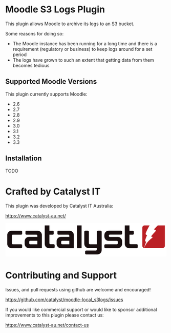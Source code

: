 # Moodle S3 Logs Plugin

This plugin allows Moodle to archive its logs to an S3 bucket.

Some reasons for doing so:

* The Moodle instance has been running for a long time and there is a requirement (regulatory or business) to keep logs around for a set period
* The logs have grown to such an extent that getting data from them becomes tedious

## Supported Moodle Versions
This plugin currently supports Moodle:

* 2.6
* 2.7
* 2.8
* 2.9
* 3.0
* 3.1
* 3.2
* 3.3

## Installation

TODO

# Crafted by Catalyst IT

This plugin was developed by Catalyst IT Australia:

https://www.catalyst-au.net/

![Catalyst IT](/pix/catalyst-logo.png?raw=true)


# Contributing and Support

Issues, and pull requests using github are welcome and encouraged!

https://github.com/catalyst/moodle-local_s3logs/issues

If you would like commercial support or would like to sponsor additional improvements
to this plugin please contact us:

https://www.catalyst-au.net/contact-us
